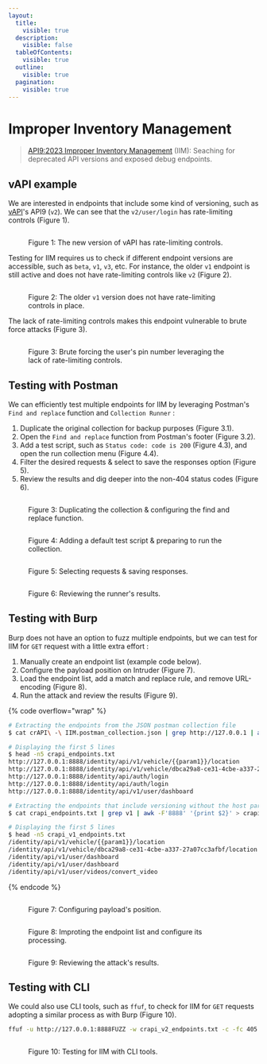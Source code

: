 ```yaml
---
layout:
  title:
    visible: true
  description:
    visible: false
  tableOfContents:
    visible: true
  outline:
    visible: true
  pagination:
    visible: true
---
```


# Improper Inventory Management

> [API9:2023 Improper Inventory Management](https://owasp.org/API-Security/editions/2023/en/0xa9-improper-inventory-management/) (IIM): Seaching for deprecated API versions and exposed debug endpoints.

## vAPI example

We are interested in endpoints that include some kind of versioning, such as [vAPI](http://vapi.apisec.ai/)'s API9 (`v2`). We can see that the `v2/user/login` has rate-limiting controls (Figure 1).

<figure><img src="../../../../.gitbook/assets/api_iam_1.png" alt=""><figcaption><p>Figure 1: The new version of vAPI has rate-limiting controls.</p></figcaption></figure>

Testing for IIM requires us to check if different endpoint versions are accessible, such as `beta`, `v1`, `v3`, etc. For instance, the older `v1` endpoint is still active and does not have rate-limiting controls like `v2` (Figure 2).

<figure><img src="../../../../.gitbook/assets/api_iam_2.png" alt=""><figcaption><p>Figure 2: The older <code>v1</code> version does not have rate-limiting controls in place.</p></figcaption></figure>

The lack of rate-limiting controls makes this endpoint vulnerable to brute force attacks (Figure 3).

<figure><img src="../../../../.gitbook/assets/api_iam_3.png" alt=""><figcaption><p>Figure 3: Brute forcing the user's pin number leveraging the lack of rate-limiting controls.</p></figcaption></figure>

## Testing with Postman

We can efficiently test multiple endpoints for IIM by leveraging Postman's `Find and replace` function and `Collection Runner` :

1. Duplicate the original collection for backup purposes (Figure 3.1).
2. Open the `Find and replace` function from Postman's footer (Figure 3.2).
3. Add a test script, such as `Status code: code is 200` (Figure 4.3), and open the run collection menu (Figure 4.4).
4. Filter the desired requests & select to save the responses option (Figure 5).
5. Review the results and dig deeper into the non-404 status codes (Figure 6).

<figure><img src="../../../../.gitbook/assets/api_iam_4.png" alt=""><figcaption><p>Figure 3: Duplicating the collection &#x26; configuring the find and replace function.</p></figcaption></figure>

<figure><img src="../../../../.gitbook/assets/api_iam_5.png" alt=""><figcaption><p>Figure 4: Adding a default test script &#x26; preparing to run the collection.</p></figcaption></figure>

<figure><img src="../../../../.gitbook/assets/api_iam_6.png" alt=""><figcaption><p>Figure 5: Selecting requests &#x26; saving responses.</p></figcaption></figure>

<figure><img src="../../../../.gitbook/assets/api_iam_7.png" alt=""><figcaption><p>Figure 6: Reviewing the runner's results.</p></figcaption></figure>



## Testing with Burp

Burp does not have an option to fuzz multiple endpoints, but we can test for IIM for `GET` request with a little extra effort :

1. Manually create an endpoint list (example code below).
2. Configure the payload position on Intruder (Figure 7).
3. Load the endpoint list, add a match and replace rule, and remove URL-encoding (Figure 8).
4. Run the attack and review the results (Figure 9).

{% code overflow="wrap" %}
```bash
# Extracting the endpoints from the JSON postman collection file
$ cat crAPI\ -\ IIM.postman_collection.json | grep http://127.0.0.1 | awk '{print $2}' | awk -F'"' '{print $2}' > crapi_endpoints.txt

# Displaying the first 5 lines
$ head -n5 crapi_endpoints.txt
http://127.0.0.1:8888/identity/api/v1/vehicle/{{param1}}/location
http://127.0.0.1:8888/identity/api/v1/vehicle/dbca29a8-ce31-4cbe-a337-27a07cc3afbf/location
http://127.0.0.1:8888/identity/api/auth/login
http://127.0.0.1:8888/identity/api/auth/login
http://127.0.0.1:8888/identity/api/v1/user/dashboard

# Extracting the endpoints that include versioning without the host part
$ cat crapi_endpoints.txt | grep v1 | awk -F'8888' '{print $2}' > crapi_v1_endpoints.txt

# Displaying the first 5 lines
$ head -n5 crapi_v1_endpoints.txt
/identity/api/v1/vehicle/{{param1}}/location
/identity/api/v1/vehicle/dbca29a8-ce31-4cbe-a337-27a07cc3afbf/location
/identity/api/v1/user/dashboard
/identity/api/v1/user/dashboard
/identity/api/v1/user/videos/convert_video
```
{% endcode %}

<figure><img src="../../../../.gitbook/assets/api_iam_8.png" alt=""><figcaption><p>Figure 7: Configuring payload's position.</p></figcaption></figure>

<figure><img src="../../../../.gitbook/assets/api_iam_9.png" alt=""><figcaption><p>Figure 8: Improting the endpoint list and configure its processing.</p></figcaption></figure>

<figure><img src="../../../../.gitbook/assets/api_iam_10.png" alt=""><figcaption><p>Figure 9: Reviewing the attack's results.</p></figcaption></figure>

## Testing with CLI

We could also use CLI tools, such as `ffuf`, to check for IIM for `GET` requests adopting a similar process as with Burp (Figure 10).

```bash
ffuf -u http://127.0.0.1:8888FUZZ -w crapi_v2_endpoints.txt -c -fc 405
```

<figure><img src="../../../../.gitbook/assets/api_iam_11.png" alt=""><figcaption><p>Figure 10: Testing for IIM with CLI tools.</p></figcaption></figure>
